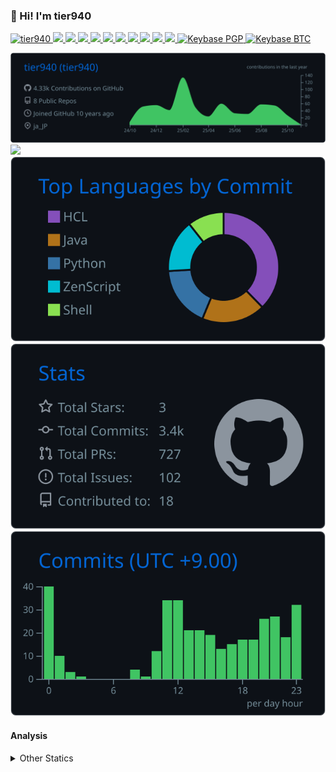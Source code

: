 ### 👋 Hi! I'm tier940

<p align="left"> 
  <a href="https://github.com/tier940/tier940/">
    <img src="https://komarev.com/ghpvc/?username=tier940" alt="tier940" />
  </a>
  <a href="http://twitter.com/tier940">
    <img height="20" src="https://img.shields.io/twitter/follow/tier940?label=Twitter&logo=twitter&style=flat" />
  </a>
  <a href="https://github.com/tier940">
    <img height="20" src="https://img.shields.io/github/followers/tier940?label=follow&logo=github&style=flat" />
  </a>
  <a href="https://www.reddit.com/user/tier940">
    <img height="20" src="https://img.shields.io/reddit/user-karma/combined/tier940?label=Reddit&logo=reddit&style=flat" />
  </a>
  <a href="https://stackoverflow.com/users/17317833/tier940">
    <img height="20" src="https://img.shields.io/stackexchange/stackoverflow/r/17317833?label=StackOverflow&logo=stack-overflow&style=flat" />
  </a>
  <a href="https://zenn.dev/tier940">
    <img height="20" src="https://zenn.badge.nikaera.com/s/tier940/likes" />
  </a>
  <a href="https://zenn.dev/tier940">
    <img height="20" src="https://zenn.badge.nikaera.com/s/tier940/followers" />
  </a>
  <a href="https://zenn.dev/tier940">
    <img height="20" src="https://zenn.badge.nikaera.com/s/tier940/articles" />
  </a>
  <a href="http://qiita.com/tier940">
    <img height="20" src="https://qiita-badge.apiapi.app/s/tier940/posts.svg" />
  </a>
  <a href="http://qiita.com/tier940">
    <img height="20" src="https://qiita-badge.apiapi.app/s/tier940/contributions.svg" />
  </a>
  <a href="https://github.com/tier940/tier940/">
    <img height="20" src="https://github.com/tier940/tier940/actions/workflows/main.yml/badge.svg" />
  </a>
  <a href="https://keybase.io/tier940">
    <img alt="Keybase PGP" src="https://img.shields.io/keybase/pgp/tier940">
  </a>
  <a href="https://keybase.io/tier940">
    <img alt="Keybase BTC" src="https://img.shields.io/keybase/btc/tier940">
  </a>
</p>

[![](https://raw.githubusercontent.com/tier940/tier940/main/profile-summary-card-output/github_dark/0-profile-details.svg)](https://github.com/vn7n24fzkq/github-profile-summary-cards)
[![](https://raw.githubusercontent.com/tier940/tier940/main/profile-summary-card-output/github_dark/1-repos-per-language.svg)](https://github.com/vn7n24fzkq/github-profile-summary-cards) [![](https://raw.githubusercontent.com/tier940/tier940/main/profile-summary-card-output/github_dark/2-most-commit-language.svg)](https://github.com/vn7n24fzkq/github-profile-summary-cards)
[![](https://raw.githubusercontent.com/tier940/tier940/main/profile-summary-card-output/github_dark/3-stats.svg)](https://github.com/vn7n24fzkq/github-profile-summary-cards) [![](https://raw.githubusercontent.com/tier940/tier940/main/profile-summary-card-output/github_dark/4-productive-time.svg)](https://github.com/vn7n24fzkq/github-profile-summary-cards)


#### Analysis
<!-- <img height="150" src="https://github.com/tier940/tier940/blob/master/images/stat.svg" alt="Alternative Text"/> -->

<details>
  <summary>Other Statics</summary>
  <!--START_SECTION:waka-->
![Code Time](http://img.shields.io/badge/Code%20Time-4%2C807%20hrs%2030%20mins-blue)

**🐱 My GitHub Data** 

> 📦 42.2 kB Used in GitHub's Storage 
 > 
> 💼 Opted to Hire
 > 
> 📜 12 Public Repositories 
 > 
> 🔑 6 Private Repositories 
 > 
**I'm an Early 🐤** 

```text
🌞 Morning                3337 commits        ████░░░░░░░░░░░░░░░░░░░░░   16.87 % 
🌆 Daytime                7088 commits        █████████░░░░░░░░░░░░░░░░   35.84 % 
🌃 Evening                7302 commits        █████████░░░░░░░░░░░░░░░░   36.92 % 
🌙 Night                  2050 commits        ███░░░░░░░░░░░░░░░░░░░░░░   10.37 % 
```
📅 **I'm Most Productive on Sunday** 

```text
Monday                   2074 commits        ███░░░░░░░░░░░░░░░░░░░░░░   10.49 % 
Tuesday                  3138 commits        ████░░░░░░░░░░░░░░░░░░░░░   15.87 % 
Wednesday                2541 commits        ███░░░░░░░░░░░░░░░░░░░░░░   12.85 % 
Thursday                 1904 commits        ██░░░░░░░░░░░░░░░░░░░░░░░   09.63 % 
Friday                   2821 commits        ████░░░░░░░░░░░░░░░░░░░░░   14.26 % 
Saturday                 3632 commits        █████░░░░░░░░░░░░░░░░░░░░   18.36 % 
Sunday                   3667 commits        █████░░░░░░░░░░░░░░░░░░░░   18.54 % 
```


📊 **This Week I Spent My Time On** 

```text
🕑︎ Time Zone: Asia/Tokyo

💬 Programming Languages: 
Other                    31 hrs 56 mins      ███████████████████████░░   91.84 % 
Markdown                 1 hr 5 mins         █░░░░░░░░░░░░░░░░░░░░░░░░   03.14 % 
YAML                     30 mins             ░░░░░░░░░░░░░░░░░░░░░░░░░   01.45 % 
JSON                     25 mins             ░░░░░░░░░░░░░░░░░░░░░░░░░   01.23 % 
INI                      22 mins             ░░░░░░░░░░░░░░░░░░░░░░░░░   01.09 % 

🔥 Editors: 
Edge                     31 hrs 14 mins      ██████████████████████░░░   89.83 % 
Chrome                   1 hr 48 mins        █░░░░░░░░░░░░░░░░░░░░░░░░   05.20 % 
VS Code                  1 hr 43 mins        █░░░░░░░░░░░░░░░░░░░░░░░░   04.97 % 

💻 Operating System: 
Windows                  31 hrs 52 mins      ███████████████████████░░   91.65 % 
Unknown OS               1 hr 48 mins        █░░░░░░░░░░░░░░░░░░░░░░░░   05.20 % 
Mac                      50 mins             █░░░░░░░░░░░░░░░░░░░░░░░░   02.42 % 
Linux                    15 mins             ░░░░░░░░░░░░░░░░░░░░░░░░░   00.73 % 
```

**I Mostly Code in Java** 

```text
Java                     17 repos            █████████████░░░░░░░░░░░░   53.12 % 
ZenScript                3 repos             ██░░░░░░░░░░░░░░░░░░░░░░░   09.38 % 
Shell                    2 repos             ██░░░░░░░░░░░░░░░░░░░░░░░   06.25 % 
Python                   2 repos             ██░░░░░░░░░░░░░░░░░░░░░░░   06.25 % 
HTML                     1 repo              █░░░░░░░░░░░░░░░░░░░░░░░░   03.12 % 
```



**Timeline**

![Lines of Code chart](https://raw.githubusercontent.com/tier940/tier940/main/assets/bar_graph.png)


 Last Updated on 23/11/2024 01:31:47 UTC
<!--END_SECTION:waka-->
</details>
